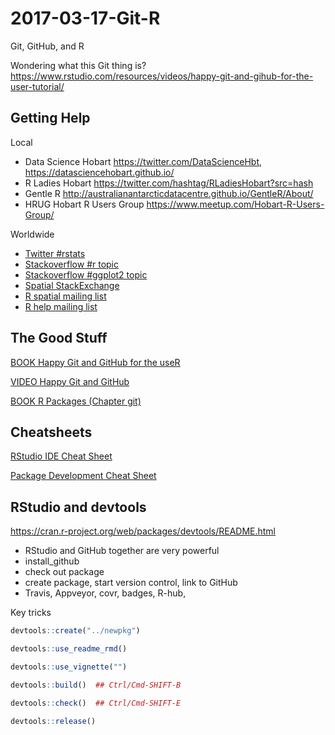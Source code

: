 # 2017-03-17-Git-R

Git, GitHub, and R

Wondering what this Git thing is?   https://www.rstudio.com/resources/videos/happy-git-and-gihub-for-the-user-tutorial/

## Getting Help

Local

* Data Science Hobart https://twitter.com/DataScienceHbt, https://datasciencehobart.github.io/  
* R Ladies Hobart https://twitter.com/hashtag/RLadiesHobart?src=hash
* Gentle R http://australianantarcticdatacentre.github.io/GentleR/About/
* HRUG Hobart R Users Group https://www.meetup.com/Hobart-R-Users-Group/


Worldwide

* [Twitter #rstats](https://twitter.com/search?q=rstats)
* [Stackoverflow #r topic](http://stackoverflow.com/questions/tagged/r)
* [Stackoverflow #ggplot2 topic](http://stackoverflow.com/questions/tagged/ggplot2)
* [Spatial StackExchange](http://gis.stackexchange.com/)
* [R spatial mailing list](https://stat.ethz.ch/mailman/listinfo/r-sig-geo)
* [R help mailing list](https://stat.ethz.ch/mailman/listinfo/r-help)


## The Good Stuff

[BOOK Happy Git and GitHub for the useR](http://happygitwithr.com/)

[VIDEO Happy Git and GitHub ](https://www.rstudio.com/resources/videos/happy-git-and-gihub-for-the-user-tutorial/)

[BOOK R Packages (Chapter git)](http://r-pkgs.had.co.nz/git.html)

## Cheatsheets

[RStudio IDE Cheat Sheet](https://www.rstudio.com/wp-content/uploads/2016/01/rstudio-IDE-cheatsheet.pdf)

[Package Development Cheat Sheet](https://www.rstudio.com/wp-content/uploads/2015/06/devtools-cheatsheet.pdf)

## RStudio and devtools

https://cran.r-project.org/web/packages/devtools/README.html

* RStudio and GitHub together are very powerful
* install_github
* check out package 
* create package, start version control, link to GitHub
* Travis, Appveyor, covr, badges, R-hub, 

Key tricks

```R
devtools::create("../newpkg")

devtools::use_readme_rmd()

devtools::use_vignette("")

devtools::build()  ## Ctrl/Cmd-SHIFT-B

devtools::check()  ## Ctrl/Cmd-SHIFT-E

devtools::release()
```
